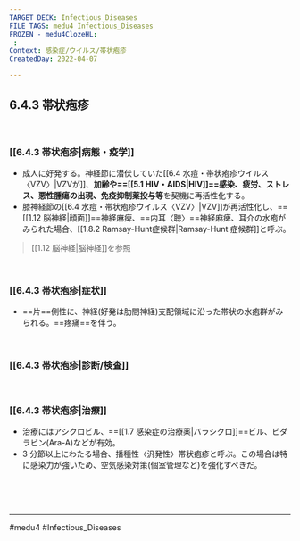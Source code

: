 ```yaml
---
TARGET DECK: Infectious_Diseases
FILE TAGS: medu4 Infectious_Diseases
FROZEN - medu4ClozeHL:
 : 
Context: 感染症/ウイルス/帯状疱疹
CreatedDay: 2022-04-07

---
```


## 6.4.3 帯状疱疹

<br>

### [[6.4.3 帯状疱疹|病態・疫学]]
* 成人に好発する。神経節に潜伏していた[[6.4 水痘・帯状疱疹ウイルス〈VZV〉|VZVが]]、**加齢や==[[5.1 HIV・AIDS|HIV]]==感染、疲労、ストレス、悪性腫瘍の出現、免疫抑制薬投与等**を契機に再活性化する。
* 膝神経節の[[6.4 水痘・帯状疱疹ウイルス〈VZV〉|VZV]]が再活性化し、==[[1.12 脳神経|顔面]]==神経麻痺、==内耳〈聴〉==神経麻痺、耳介の水疱がみられた場合、[[1.8.2 Ramsay-Hunt症候群|Ramsay-Hunt 症候群]]と呼ぶ。
>[[1.12 脳神経|脳神経]]を参照
 
<!--ID: 1649375531760-->


<br>

### [[6.4.3 帯状疱疹|症状]]
* ==片==側性に、神経(好発は肋間神経)支配領域に沿った帯状の水疱群がみられる。==疼痛==を伴う。
<!--ID: 1649375531767-->




<br>

### [[6.4.3 帯状疱疹|診断/検査]]




<br>

### [[6.4.3 帯状疱疹|治療]]
* 治療にはアシクロビル、==[[1.7 感染症の治療薬|バラシクロ]]==ビル、ビダラビン(Ara-A)などが有効。
* 3 分節以上にわたる場合、播種性〈汎発性〉帯状疱疹と呼ぶ。この場合は特に感染力が強いため、空気感染対策(個室管理など)を強化すべきだ。
<!--ID: 1649375531775-->




<br><br><br>

---
#medu4 #Infectious_Diseases